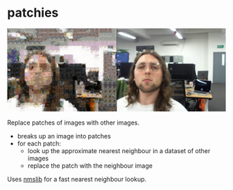# patchies

![cats](assets/screenshot.png)

Replace patches of images with other images.

-   breaks up an image into patches
-   for each patch:
    -   look up the approximate nearest neighbour in a dataset of other images
    -   replace the patch with the neighbour image

Uses [nmslib](https://github.com/nmslib/nmslib) for a fast nearest neighbour
lookup.
